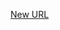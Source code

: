 



[New URL](../file-___home_harshil_Desktop_open-source_palisadoes_talawa_lib_widgets_post_list_widget/)


